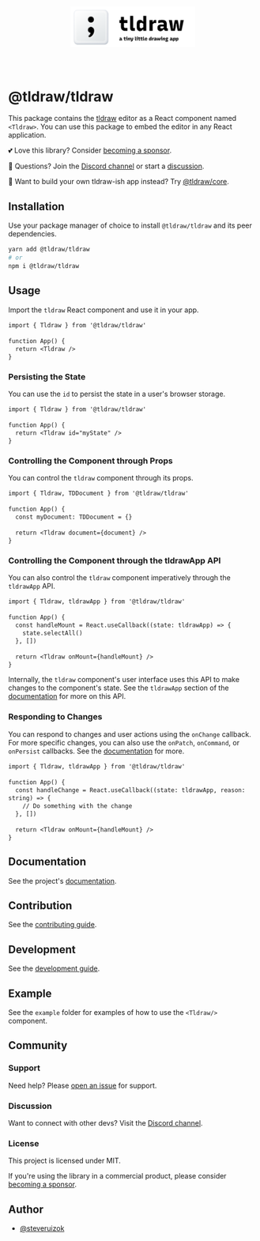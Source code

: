 <div style="text-align: center; transform: scale(.5);">
  <img src="card-repo.png"/>
</div>

# @tldraw/tldraw

This package contains the [tldraw](https://tldraw.com) editor as a React component named `<Tldraw>`. You can use this package to embed the editor in any React application.

💕 Love this library? Consider [becoming a sponsor](https://github.com/sponsors/steveruizok?frequency=recurring&sponsor=steveruizok).

🙌 Questions? Join the [Discord channel](https://discord.gg/SBBEVCA4PG) or start a [discussion](https://github.com/tldraw/tldraw/discussions/new).

🎨 Want to build your own tldraw-ish app instead? Try [@tldraw/core](https://github.com/tldraw/core).

## Installation

Use your package manager of choice to install `@tldraw/tldraw` and its peer dependencies.

```bash
yarn add @tldraw/tldraw
# or
npm i @tldraw/tldraw
```

## Usage

Import the `tldraw` React component and use it in your app.

```tsx
import { Tldraw } from '@tldraw/tldraw'

function App() {
  return <Tldraw />
}
```

### Persisting the State

You can use the `id` to persist the state in a user's browser storage.

```tsx
import { Tldraw } from '@tldraw/tldraw'

function App() {
  return <Tldraw id="myState" />
}
```

### Controlling the Component through Props

You can control the `tldraw` component through its props.

```tsx
import { Tldraw, TDDocument } from '@tldraw/tldraw'

function App() {
  const myDocument: TDDocument = {}

  return <Tldraw document={document} />
}
```

### Controlling the Component through the tldrawApp API

You can also control the `tldraw` component imperatively through the `tldrawApp` API.

```tsx
import { Tldraw, tldrawApp } from '@tldraw/tldraw'

function App() {
  const handleMount = React.useCallback((state: tldrawApp) => {
    state.selectAll()
  }, [])

  return <Tldraw onMount={handleMount} />
}
```

Internally, the `tldraw` component's user interface uses this API to make changes to the component's state. See the `tldrawApp` section of the [documentation](guides/documentation) for more on this API.

### Responding to Changes

You can respond to changes and user actions using the `onChange` callback. For more specific changes, you can also use the `onPatch`, `onCommand`, or `onPersist` callbacks. See the [documentation](guides/documentation) for more.

```tsx
import { Tldraw, tldrawApp } from '@tldraw/tldraw'

function App() {
  const handleChange = React.useCallback((state: tldrawApp, reason: string) => {
    // Do something with the change
  }, [])

  return <Tldraw onMount={handleMount} />
}
```

## Documentation

See the project's [documentation](/guides/documentation.md).

## Contribution

See the [contributing guide](/CONTRIBUTING.md).

## Development

See the [development guide](/guides/development.md).

## Example

See the `example` folder for examples of how to use the `<Tldraw/>` component.

## Community

### Support

Need help? Please [open an issue](https://github.com/tldraw/tldraw/issues/new) for support.

### Discussion

Want to connect with other devs? Visit the [Discord channel](https://discord.gg/SBBEVCA4PG).

### License

This project is licensed under MIT.

If you're using the library in a commercial product, please consider [becoming a sponsor](https://github.com/sponsors/steveruizok?frequency=recurring&sponsor=steveruizok).

## Author

- [@steveruizok](https://twitter.com/steveruizok)
